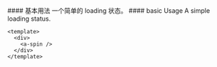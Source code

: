 <cn>
#### 基本用法
一个简单的 loading 状态。
</cn>

<us>
#### basic Usage
A simple loading status.
</us>

```tpl
<template>
  <div>
    <a-spin />
  </div>
</template>
```
